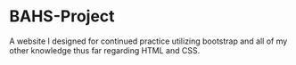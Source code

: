 # BAHS-Project
A website I designed for continued practice utilizing bootstrap and all of my other knowledge thus far regarding HTML and CSS.
